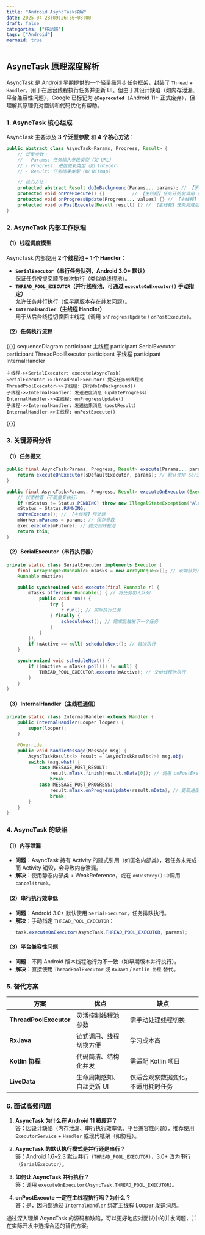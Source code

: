 ```yaml
---
title: "Android AsyncTask详解"
date: 2025-04-28T09:26:56+08:00
draft: false
categories: ["移动端"]
tags: ["Android"]
mermaid: true
---
```


## **AsyncTask 原理深度解析**

AsyncTask 是 Android 早期提供的一个轻量级异步任务框架，封装了 `Thread` + `Handler`，用于在后台线程执行任务并更新 UI。但由于其设计缺陷（如内存泄漏、平台兼容性问题），Google 已标记为 **`@Deprecated`**（Android 11+ 正式废弃），但理解其原理仍对面试和代码优化有帮助。

### **1. AsyncTask 核心组成**
AsyncTask 主要涉及 **3 个泛型参数** 和 **4 个核心方法**：
```java
public abstract class AsyncTask<Params, Progress, Result> {
    // 泛型参数：
    // - Params: 任务输入参数类型（如 URL）
    // - Progress: 进度更新类型（如 Integer）
    // - Result: 任务结果类型（如 Bitmap）

    // 核心方法：
    protected abstract Result doInBackground(Params... params); // 【子线程】执行耗时任务
    protected void onPreExecute() {}          // 【主线程】任务开始前调用（如显示进度条）
    protected void onProgressUpdate(Progress... values) {} // 【主线程】更新进度
    protected void onPostExecute(Result result) {} // 【主线程】任务完成后调用（如更新UI）
}
```

### **2. AsyncTask 内部工作原理**
#### **（1）线程调度模型**
AsyncTask 内部使用 **2 个线程池 + 1 个 Handler**：
- **`SerialExecutor`（串行任务队列，Android 3.0+ 默认）**  
  保证任务按提交顺序依次执行（类似单线程池）。
- **`THREAD_POOL_EXECUTOR`（并行线程池，可通过 `executeOnExecutor()` 手动指定）**  
  允许任务并行执行（但早期版本存在并发问题）。
- **`InternalHandler`（主线程 Handler）**  
  用于从后台线程切换回主线程（调用 `onProgressUpdate` / `onPostExecute`）。

#### **（2）任务执行流程**

{{<mermaid >}}
sequenceDiagram
    participant 主线程
    participant SerialExecutor
    participant ThreadPoolExecutor
    participant 子线程
    participant InternalHandler

    主线程->>SerialExecutor: execute(AsyncTask)
    SerialExecutor->>ThreadPoolExecutor: 提交任务到线程池
    ThreadPoolExecutor->>子线程: 执行doInBackground()
    子线程->>InternalHandler: 发送进度消息（updateProgress）
    InternalHandler->>主线程: onProgressUpdate()
    子线程->>InternalHandler: 发送结果消息（postResult）
    InternalHandler->>主线程: onPostExecute()
{{</mermaid >}}

### **3. 关键源码分析**
#### **（1）任务提交**
```java
public final AsyncTask<Params, Progress, Result> execute(Params... params) {
    return executeOnExecutor(sDefaultExecutor, params); // 默认使用 SerialExecutor
}

public final AsyncTask<Params, Progress, Result> executeOnExecutor(Executor exec, Params... params) {
    // 状态检查（不能重复执行）
    if (mStatus != Status.PENDING) throw new IllegalStateException("Already executed");
    mStatus = Status.RUNNING;
    onPreExecute(); // 【主线程】预处理
    mWorker.mParams = params; // 保存参数
    exec.execute(mFuture); // 提交到线程池
    return this;
}
```

#### **（2）SerialExecutor（串行执行器）**
```java
private static class SerialExecutor implements Executor {
    final ArrayDeque<Runnable> mTasks = new ArrayDeque<>(); // 双端队列存储任务
    Runnable mActive;

    public synchronized void execute(final Runnable r) {
        mTasks.offer(new Runnable() { // 将任务加入队列
            public void run() {
                try {
                    r.run(); // 实际执行任务
                } finally {
                    scheduleNext(); // 完成后触发下一个任务
                }
            }
        });
        if (mActive == null) scheduleNext(); // 首次执行
    }

    synchronized void scheduleNext() {
        if ((mActive = mTasks.poll()) != null) {
            THREAD_POOL_EXECUTOR.execute(mActive); // 交给线程池执行
        }
    }
}
```

#### **（3）InternalHandler（主线程通信）**
```java
private static class InternalHandler extends Handler {
    public InternalHandler(Looper looper) {
        super(looper);
    }

    @Override
    public void handleMessage(Message msg) {
        AsyncTaskResult<?> result = (AsyncTaskResult<?>) msg.obj;
        switch (msg.what) {
            case MESSAGE_POST_RESULT:
                result.mTask.finish(result.mData[0]); // 调用 onPostExecute
                break;
            case MESSAGE_POST_PROGRESS:
                result.mTask.onProgressUpdate(result.mData); // 更新进度
                break;
        }
    }
}
```

### **4. AsyncTask 的缺陷**
#### **（1）内存泄漏**
- **问题**：AsyncTask 持有 Activity 的隐式引用（如匿名内部类），若任务未完成而 Activity 销毁，会导致内存泄漏。
- **解决**：使用静态内部类 + WeakReference，或在 `onDestroy()` 中调用 `cancel(true)`。

#### **（2）串行执行效率低**
- **问题**：Android 3.0+ 默认使用 `SerialExecutor`，任务排队执行。
- **解决**：手动指定 `THREAD_POOL_EXECUTOR`：
  ```java
  task.executeOnExecutor(AsyncTask.THREAD_POOL_EXECUTOR, params);
  ```

#### **（3）平台兼容性问题**
- **问题**：不同 Android 版本线程池行为不一致（如早期版本并行执行）。
- **解决**：直接使用 `ThreadPoolExecutor` 或 `RxJava` / `Kotlin 协程` 替代。

### **5. 替代方案**
| 方案                | 优点                          | 缺点                          |
|---------------------|-----------------------------|-----------------------------|
| **ThreadPoolExecutor** | 灵活控制线程池参数             | 需手动处理线程切换            |
| **RxJava**          | 链式调用、线程切换方便         | 学习成本高                   |
| **Kotlin 协程**     | 代码简洁、结构化并发           | 需适配 Kotlin 项目           |
| **LiveData**        | 生命周期感知、自动更新 UI      | 仅适合观察数据变化，不适用耗时任务 |

### **6. 面试高频问题**
1. **AsyncTask 为什么在 Android 11 被废弃？**  
   答：因设计缺陷（内存泄漏、串行执行效率低、平台兼容性问题），推荐使用 `ExecutorService` + `Handler` 或现代框架（如协程）。

2. **AsyncTask 的默认执行模式是并行还是串行？**  
   答：Android 1.6~2.3 默认并行（`THREAD_POOL_EXECUTOR`），3.0+ 改为串行（`SerialExecutor`）。

3. **如何让 AsyncTask 并行执行？**  
   答：调用 `executeOnExecutor(AsyncTask.THREAD_POOL_EXECUTOR)`。

4. **onPostExecute 一定在主线程执行吗？为什么？**  
   答：是，因内部通过 `InternalHandler` 绑定主线程 Looper 发送消息。

通过深入理解 AsyncTask 的源码和缺陷，可以更好地应对面试中的并发问题，并在实际开发中选择合适的替代方案。
